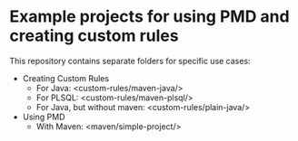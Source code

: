 # Example projects for using PMD and creating custom rules

This repository contains separate folders for specific use cases:

*   Creating Custom Rules
    *   For Java: <custom-rules/maven-java/>
    *   For PLSQL: <custom-rules/maven-plsql/>
    *   For Java, but without maven: <custom-rules/plain-java/>
*   Using PMD
    *   With Maven: <maven/simple-project/>
